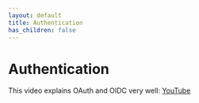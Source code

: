```yaml
---
layout: default
title: Authentication
has_children: false
---
```


# Authentication

This video explains OAuth and OIDC very well: [YouTube](https://www.youtube.com/watch?v=996OiexHze0)
